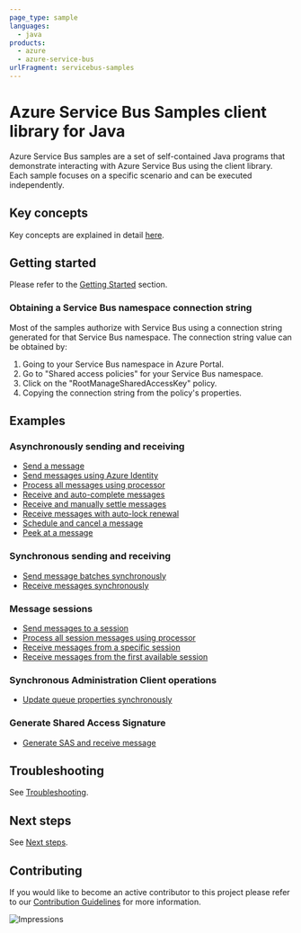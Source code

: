 ```yaml
---
page_type: sample
languages:
  - java
products:
  - azure
  - azure-service-bus
urlFragment: servicebus-samples
---
```


# Azure Service Bus Samples client library for Java
Azure Service Bus samples are a set of self-contained Java programs that demonstrate interacting with Azure Service Bus
using the client library. Each sample focuses on a specific scenario and can be executed independently.

## Key concepts
Key concepts are explained in detail [here][sdk_readme_key_concepts].

## Getting started
Please refer to the [Getting Started][sdk_readme_getting_started] section.

### Obtaining a Service Bus namespace connection string

Most of the samples authorize with Service Bus using a connection string generated for that Service Bus namespace. The
connection string value can be obtained by:

1. Going to your Service Bus namespace in Azure Portal.
1. Go to "Shared access policies" for your Service Bus namespace.
1. Click on the "RootManageSharedAccessKey" policy.
1. Copying the connection string from the policy's properties.

## Examples

### Asynchronously sending and receiving

- [Send a message][SendMessageAsyncSample]
- [Send messages using Azure Identity][SendMessageWithAzureIdentityAsyncSample]
- [Process all messages using processor][ServiceBusProcessorSample]
- [Receive and auto-complete messages][ReceiveMessageAsyncSample]
- [Receive and manually settle messages][ReceiveMessageAndSettleAsyncSample]
- [Receive messages with auto-lock renewal][ReceiveMessageAutoLockRenewal]
- [Schedule and cancel a message][SendScheduledMessageAndCancelAsyncSample]
- [Peek at a message][PeekMessageAsyncSample]

### Synchronous sending and receiving
- [Send message batches synchronously][SendMessageBatchSyncSample]
- [Receive messages synchronously][ReceiveMessageSample]

### Message sessions
- [Send messages to a session][SendSessionMessageSample]
- [Process all session messages using processor][ServiceBusSessionProcessorSample]
- [Receive messages from a specific session][ReceiveNamedSessionAsyncSample]
- [Receive messages from the first available session][ReceiveSingleSessionAsyncSample]

### Synchronous Administration Client operations
- [Update queue properties synchronously][AdministrationClientUpdateQueueSample]

### Generate Shared Access Signature
- [Generate SAS and receive message][ReceiveMessageAsyncUsingSasSample]

## Troubleshooting
See [Troubleshooting][sdk_readme_troubleshooting].

## Next steps
See [Next steps][sdk_readme_next_steps].

## Contributing

If you would like to become an active contributor to this project please refer to our [Contribution
Guidelines](https://github.com/Azure/azure-sdk-for-java/blob/main/CONTRIBUTING.md) for more information.

<!-- LINKS -->
[sdk_readme_key_concepts]: https://github.com/Azure/azure-sdk-for-java/blob/main/sdk/servicebus/azure-messaging-servicebus/README.md#key-concepts
[sdk_readme_getting_started]: https://github.com/Azure/azure-sdk-for-java/blob/main/sdk/servicebus/azure-messaging-servicebus/README.md#getting-started
[sdk_readme_troubleshooting]: https://github.com/Azure/azure-sdk-for-java/blob/main/sdk/servicebus/azure-messaging-servicebus/README.md#troubleshooting
[sdk_readme_next_steps]: https://github.com/Azure/azure-sdk-for-java/blob/main/sdk/servicebus/azure-messaging-servicebus/README.md#next-steps

[PeekMessageAsyncSample]: https://github.com/Azure/azure-sdk-for-java/blob/main/sdk/servicebus/azure-messaging-servicebus/src/samples/java/com/azure/messaging/servicebus/PeekMessageAsyncSample.java
[ReceiveMessageAndSettleAsyncSample]: https://github.com/Azure/azure-sdk-for-java/blob/main/sdk/servicebus/azure-messaging-servicebus/src/samples/java/com/azure/messaging/servicebus/ReceiveMessageAndSettleAsyncSample.java
[ReceiveMessageAsyncSample]: https://github.com/Azure/azure-sdk-for-java/blob/main/sdk/servicebus/azure-messaging-servicebus/src/samples/java/com/azure/messaging/servicebus/ReceiveMessageAsyncSample.java
[ReceiveMessageAutoLockRenewal]: https://github.com/Azure/azure-sdk-for-java/blob/main/sdk/servicebus/azure-messaging-servicebus/src/samples/java/com/azure/messaging/servicebus/ReceiveMessageAutoLockRenewal.java
[ReceiveMessageSample]: https://github.com/Azure/azure-sdk-for-java/blob/main/sdk/servicebus/azure-messaging-servicebus/src/samples/java/com/azure/messaging/servicebus/ReceiveMessageSample.java
[ReceiveNamedSessionAsyncSample]: https://github.com/Azure/azure-sdk-for-java/blob/main/sdk/servicebus/azure-messaging-servicebus/src/samples/java/com/azure/messaging/servicebus/ReceiveNamedSessionAsyncSample.java
[ReceiveNamedSessionSample]: https://github.com/Azure/azure-sdk-for-java/blob/main/sdk/servicebus/azure-messaging-servicebus/src/samples/java/com/azure/messaging/servicebus/ReceiveNamedSessionSample.java
[ReceiveSingleSessionAsyncSample]: https://github.com/Azure/azure-sdk-for-java/blob/main/sdk/servicebus/azure-messaging-servicebus/src/samples/java/com/azure/messaging/servicebus/ReceiveSingleSessionAsyncSample.java
[SendSessionMessageSample]: https://github.com/Azure/azure-sdk-for-java/blob/main/sdk/servicebus/azure-messaging-servicebus/src/samples/java/com/azure/messaging/servicebus/SendSessionMessageAsyncSample.java
[SendMessageAsyncSample]: https://github.com/Azure/azure-sdk-for-java/blob/main/sdk/servicebus/azure-messaging-servicebus/src/samples/java/com/azure/messaging/servicebus/SendMessageAsyncSample.java
[SendMessageBatchSyncSample]: https://github.com/Azure/azure-sdk-for-java/blob/main/sdk/servicebus/azure-messaging-servicebus/src/samples/java/com/azure/messaging/servicebus/SendMessageBatchSample.java
[SendMessageWithAzureIdentityAsyncSample]: https://github.com/Azure/azure-sdk-for-java/blob/main/sdk/servicebus/azure-messaging-servicebus/src/samples/java/com/azure/messaging/servicebus/SendMessageWithAzureIdentityAsyncSample.java
[SendScheduledMessageAndCancelAsyncSample]: https://github.com/Azure/azure-sdk-for-java/blob/main/sdk/servicebus/azure-messaging-servicebus/src/samples/java/com/azure/messaging/servicebus/SendScheduledMessageAndCancelAsyncSample.java
[ServiceBusProcessorSample]: https://github.com/Azure/azure-sdk-for-java/blob/main/sdk/servicebus/azure-messaging-servicebus/src/samples/java/com/azure/messaging/servicebus/ServiceBusProcessorSample.java
[ServiceBusReceiverAsyncClientRetrySample]: https://github.com/Azure/azure-sdk-for-java/blob/main/sdk/servicebus/azure-messaging-servicebus/src/samples/java/com/azure/messaging/servicebus/ServiceBusReceiverAsyncClientRetrySample.java
[ServiceBusSessionProcessorSample]: https://github.com/Azure/azure-sdk-for-java/blob/main/sdk/servicebus/azure-messaging-servicebus/src/samples/java/com/azure/messaging/servicebus/ServiceBusSessionProcessorSample.java
[AdministrationClientUpdateQueueSample]: https://github.com/Azure/azure-sdk-for-java/blob/main/sdk/servicebus/azure-messaging-servicebus/src/samples/java/com/azure/messaging/servicebus/AdministrationClientUpdateQueueSample.java
[ReceiveMessageAsyncUsingSasSample]: https://github.com/Azure/azure-sdk-for-java/blob/main/sdk/servicebus/azure-messaging-servicebus/src/samples/java/com/azure/messaging/servicebus/ReceiveMessageUsingSasSample.java

![Impressions](https://azure-sdk-impressions.azurewebsites.net/api/impressions/azure-sdk-for-java%2Fsdk%2Fservicebus%2Fazure-messaging-servicebus%2Fsrc%2Fsamples%2FREADME.png)
